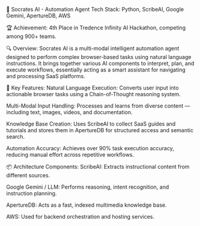 🧠 Socrates AI - Automation Agent
Tech Stack: Python, ScribeAI, Google Gemini, ApertureDB, AWS

🏆 Achievement:
4th Place in Tredence Infinity AI Hackathon, competing among 900+ teams.

🔍 Overview:
Socrates AI is a multi-modal intelligent automation agent designed to perform complex browser-based tasks using natural language instructions. It brings together various AI components to interpret, plan, and execute workflows, essentially acting as a smart assistant for navigating and processing SaaS platforms.

🚀 Key Features:
Natural Language Execution: Converts user input into actionable browser tasks using a Chain-of-Thought reasoning system.

Multi-Modal Input Handling: Processes and learns from diverse content — including text, images, videos, and documentation.

Knowledge Base Creation: Uses ScribeAI to collect SaaS guides and tutorials and stores them in ApertureDB for structured access and semantic search.

Automation Accuracy: Achieves over 90% task execution accuracy, reducing manual effort across repetitive workflows.

📦 Architecture Components:
ScribeAI: Extracts instructional content from different sources.

Google Gemini / LLM: Performs reasoning, intent recognition, and instruction planning.

ApertureDB: Acts as a fast, indexed multimedia knowledge base.

AWS: Used for backend orchestration and hosting services.

